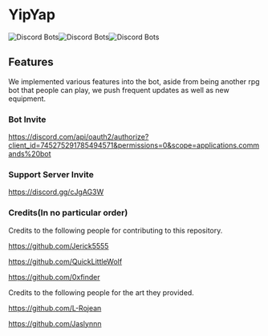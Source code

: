 # YipYap 
![Discord Bots](https://discordbots.org/api/widget/servers/745275291785494571.svg)![Discord Bots](https://discordbots.org/api/widget/status/745275291785494571.svg)![Discord Bots](https://top.gg/api/widget/owner/745275291785494571.svg)

## Features
We implemented various features into the bot, aside from being another rpg bot that people can play, we push frequent updates as well as new equipment. 

### Bot Invite
https://discord.com/api/oauth2/authorize?client_id=745275291785494571&permissions=0&scope=applications.commands%20bot
### Support Server Invite
https://discord.gg/cJgAG3W
### Credits(In no particular order)
Credits to the following people for contributing to this repository.

https://github.com/Jerick5555

https://github.com/QuickLittleWolf

https://github.com/0xfinder

Credits to the following people for the art they provided.

https://github.com/L-Rojean

https://github.com/Jaslynnn

